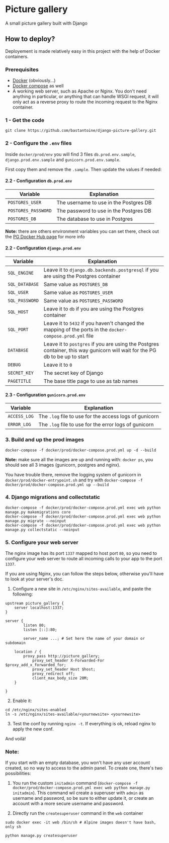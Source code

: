 # Picture gallery

A small picture gallery built with Django

## How to deploy?

Deployement is made relatively easy in this project with the help of Docker containers.

### Prerequisites

- [Docker](https://docs.docker.com/get-docker/) (obviously...)
- [Docker compose](https://docs.docker.com/compose/install/) as well
- A working web server, such as Apache or Nginx. You don't need anything in particular, or anything that can handle WSGI request, it will only act as a reverse proxy to route the incoming request to the Nginx container.

### 1 - Get the code

```
git clone https://github.com/bastantoine/django-picture-gallery.git
```

### 2 - Configure the `.env` files

Inside `docker/prod/env` you will find 3 files `db.prod.env.sample`, `django.prod.env.sample` and `gunicorn.prod.env.sample`.

First copy them and remove the `.sample`.
Then update the values if needed:

#### 2.2 - Configuration `db.prod.env`

| Variable           | Explanation                                             |
|--------------------|---------------------------------------------------------|
| `POSTGRES_USER`    | The username to use in the Postgres DB                  |
| `POSTGRES_PASSWORD`| The password to use in the Postgres DB                  |
| `POSTGRES_DB`      | The database to use in Postgres                         |

**Note:** there are others environment variables you can set there, check out the [PG Docker Hub page](https://hub.docker.com/_/postgres) for more info

#### 2.2 - Configuration `django.prod.env`

| Variable       | Explanation                                                 |
|----------------|-------------------------------------------------------------|
| `SQL_ENGINE`   | Leave it to `django.db.backends.postgresql` if you are using the Postgres container |
| `SQL_DATABASE` | Same value as `POSTGRES_DB`                                 |
| `SQL_USER`     | Same value as `POSTGRES_USER`                               |
| `SQL_PASSWORD` | Same value as `POSTGRES_PASSWORD`                           |
| `SQL_HOST`     | Leave it to `db` if you are using the Postgres container    |
| `SQL_PORT`     | Leave it to `5432` if you haven't changed the mapping of the ports in the `docker-compose.prod.yml` file |
| `DATABASE`     | Leave it to `postgres` if you are using the Postgres container, this way gunicorn will wait for the PG db to be up to start |
| `DEBUG`        | Leave it to `0`                                             |
| `SECRET_KEY`   | The secret key of Django                                    |
| `PAGETITLE`    | The base title page to use as tab names                     |

#### 2.3 - Configuration `gunicorn.prod.env`

| Variable       | Explanation                                                 |
|----------------|-------------------------------------------------------------|
| `ACCESS_LOG`   | The `.log` file to use for the access logs of gunicorn      |
| `ERROR_LOG`    | The `.log` file to use for the error logs of gunicorn       |

### 3. Build and up the prod images

```
docker-compose -f docker/prod/docker-compose.prod.yml up -d --build
```

**Note:** make sure all the images are up and running with: `docker ps`, you should see all 3 images (gunicorn, postgres and nginx).

You have trouble there, remove the logging system of gunicorn in `docker/prod/docker-entrypoint.sh` and try with `docker-compose -f docker/prod/docker-compose.prod.yml up --build`

### 4. Django migrations and collectstatic

```
docker-compose -f docker/prod/docker-compose.prod.yml exec web python manage.py makemigrations core
docker-compose -f docker/prod/docker-compose.prod.yml exec web python manage.py migrate --noinput
docker-compose -f docker/prod/docker-compose.prod.yml exec web python manage.py collectstatic --noinput
```

### 5. Configure your web server

The nginx image has its port `1337` mapped to host port `80`, so you need to configure your web server to route all incoming calls to your app to the port `1337`.

If you are using Nginx, you can follow the steps below, otherwise you'll have to look at your server's doc.

1. Configure a new site in `/etc/nginx/sites-available`, and paste the following:

```
upstream picture_gallery {
	server localhost:1337;
}

server {
        listen 80;
        listen [::]:80;

        server_name ...; # Set here the name of your domain or subdomain

	location / {
		proxy_pass http://picture_gallery;
        	proxy_set_header X-Forwarded-For $proxy_add_x_forwarded_for;
	        proxy_set_header Host $host;
        	proxy_redirect off;
	        client_max_body_size 20M;
	}

}
```

2. Enable it:

```
cd /etc/nginx/sites-enabled
ln -s /etc/nginx/sites-available/<yournewsite> <yournewsite>
```

3. Test the conf by running `nginx -t`. If everything is ok, reload nginx to apply the new conf.

And voilà!

### Note:

If you start with an empty database, you won't have any user account created, so no way to access to the admin panel. To create one, there's two possibilities:

1. You run the custom `initadmin` command (`docker-compose -f docker/prod/docker-compose.prod.yml exec web python manage.py initadmin`). This command wil create a superuser with `admin` as username and password, so be sure to either update it, or create an account with a more secure username and password.

2. Directly run the `createsuperuser` command in the `web` container

```
sudo docker exec -it web /bin/sh # Alpine images doesn't have bash, only sh

python manage.py createsuperuser
```

